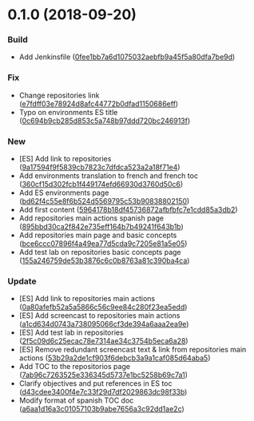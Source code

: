 <a name="0.1.0"></a>
# 0.1.0 (2018-09-20)


### Build

* Add Jenkinsfile ([0fee1bb7a6d1075032aebfb9a45f5a80dfa7be9d](https://github.com/red-panda-ci/general-concepts/commit/0fee1bb7a6d1075032aebfb9a45f5a80dfa7be9d))

### Fix

* Change repositories link ([e7fdff03e78924d8afc44772b0dfad1150686eff](https://github.com/red-panda-ci/general-concepts/commit/e7fdff03e78924d8afc44772b0dfad1150686eff))
* Typo on environments ES title ([0c694b9cb285d853c5a748b97ddd720bc246913f](https://github.com/red-panda-ci/general-concepts/commit/0c694b9cb285d853c5a748b97ddd720bc246913f))

### New

* [ES] Add link to repositories ([9a17594f9f5839cb7823c7dfdca523a2a18f71e4](https://github.com/red-panda-ci/general-concepts/commit/9a17594f9f5839cb7823c7dfdca523a2a18f71e4))
* Add environments translation to french and french toc ([360cf15d302fcb1f449174efd66930d3760d50c6](https://github.com/red-panda-ci/general-concepts/commit/360cf15d302fcb1f449174efd66930d3760d50c6))
* Add ES environments page ([bd62f4c55e8f6b524d5569795c53b90838802150](https://github.com/red-panda-ci/general-concepts/commit/bd62f4c55e8f6b524d5569795c53b90838802150))
* Add first content ([5964178b18df45736872afbfbfc7e1cdd85a3db2](https://github.com/red-panda-ci/general-concepts/commit/5964178b18df45736872afbfbfc7e1cdd85a3db2))
* Add repositories main actions spanish page ([895bbd30ca2f842e735eff164b7b49241f643b1b](https://github.com/red-panda-ci/general-concepts/commit/895bbd30ca2f842e735eff164b7b49241f643b1b))
* Add repositories main page and basic concepts ([bce6ccc07896f4a49ea77d5cda9c7205e81a5e05](https://github.com/red-panda-ci/general-concepts/commit/bce6ccc07896f4a49ea77d5cda9c7205e81a5e05))
* Add test lab on repositories basic concepts page ([155a246759de53b3876c6c0b8763a81c390ba4ca](https://github.com/red-panda-ci/general-concepts/commit/155a246759de53b3876c6c0b8763a81c390ba4ca))

### Update

* [ES] Add link to repositories main actions ([0a80afefb52a5a5866c56c9ee84c280f23ea5edd](https://github.com/red-panda-ci/general-concepts/commit/0a80afefb52a5a5866c56c9ee84c280f23ea5edd))
* [ES] Add screencast to repositories main actions ([a1cd634d0743a738095066cf3de394a6aaa2ea9e](https://github.com/red-panda-ci/general-concepts/commit/a1cd634d0743a738095066cf3de394a6aaa2ea9e))
* [ES] Add test lab in repositories ([2f5c09d6c25ecac78e7314ae34c3754b5eca6a28](https://github.com/red-panda-ci/general-concepts/commit/2f5c09d6c25ecac78e7314ae34c3754b5eca6a28))
* [ES] Remove redundant screencast text & link from repositories main actions ([53b29a2de1cf903f6debcb3a9a1caf085d64aba5](https://github.com/red-panda-ci/general-concepts/commit/53b29a2de1cf903f6debcb3a9a1caf085d64aba5))
* Add TOC to the repositorios page ([7ab96c7263525e336345d5737e1bc5258b69c7a1](https://github.com/red-panda-ci/general-concepts/commit/7ab96c7263525e336345d5737e1bc5258b69c7a1))
* Clarify objectives and put references in ES toc ([d43cdee3400f4e7c33f29d7df2029863dc98f33b](https://github.com/red-panda-ci/general-concepts/commit/d43cdee3400f4e7c33f29d7df2029863dc98f33b))
* Modify format of spanish TOC doc ([a6aa1d16a3c01057103b9abe7656a3c92dd1ae2c](https://github.com/red-panda-ci/general-concepts/commit/a6aa1d16a3c01057103b9abe7656a3c92dd1ae2c))



